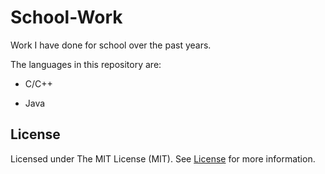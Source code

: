 # School-Work

Work I have done for school over the past years.


The languages in this repository are:

- C/C++

- Java

## License
Licensed under The MIT License (MIT). See <a href="https://github.com/klinster/School-Work/blob/master/LICENSE">License</a> for more information.
